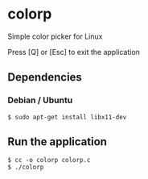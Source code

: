 # colorp

Simple color picker for Linux

Press [Q] or [Esc] to exit the application

## Dependencies

### Debian / Ubuntu

```console
$ sudo apt-get install libx11-dev
```

## Run the application

```console
$ cc -o colorp colorp.c
$ ./colorp
```
